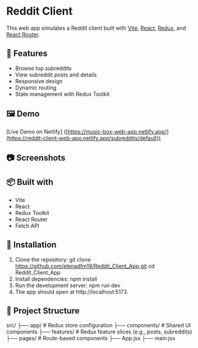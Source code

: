# Reddit Client

This web app simulates a Reddit client built with [Vite](https://vitejs.dev/), [React](https://reactjs.org/), [Redux](https://redux.js.org/), and [React Router](https://reactrouter.com/). 

## 🚀 Features

- Browse top subreddits
- View subreddit posts and details
- Responsive design
- Dynamic routing
- State management with Redux Toolkit

## 🖼️ Demo
[Live Demo on Netlify] ([https://music-box-web-app.netlify.app/](https://reddit-client-web-app.netlify.app/subreddits/default))

## 📷 Screenshots

## 📦 Built with

- Vite
- React
- Redux Toolkit
- React Router
- Fetch API

## 🔧 Installation

1. Clone the repository:
git clone https://github.com/elenadfm19/Reddit_Client_App.git
cd Reddit_Client_App
2. Install dependencies:
npm install
3. Run the development server:
npm run dev
4. The app should open at http://localhost:5173.

## 📁 Project Structure
src/
├── app/            # Redux store configuration
├── components/     # Shared UI components
├── features/       # Redux feature slices (e.g., posts, subreddits)
├── pages/          # Route-based components
├── App.jsx
├── main.jsx
